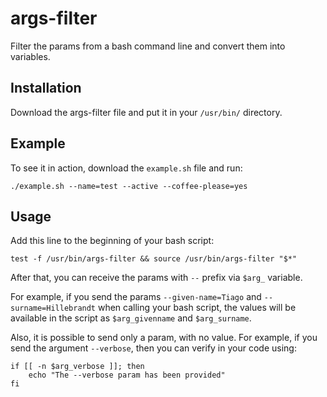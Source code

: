 args-filter
===========

Filter the params from a bash command line and convert them into variables.

Installation
-------

Download the args-filter file and put it in your `/usr/bin/` directory.

Example
-------

To see it in action, download the `example.sh` file and run:

    ./example.sh --name=test --active --coffee-please=yes

Usage
-------

Add this line to the beginning of your bash script:

    test -f /usr/bin/args-filter && source /usr/bin/args-filter "$*"

After that, you can receive the params with `--` prefix via `$arg_` variable.

For example, if you send the params `--given-name=Tiago` and `--surname=Hillebrandt` when calling your bash script, the values will be available in the script as `$arg_givenname` and `$arg_surname`.

Also, it is possible to send only a param, with no value. For example, if you send the argument `--verbose`, then you can verify in your code using:

    if [[ -n $arg_verbose ]]; then
        echo "The --verbose param has been provided"
    fi
